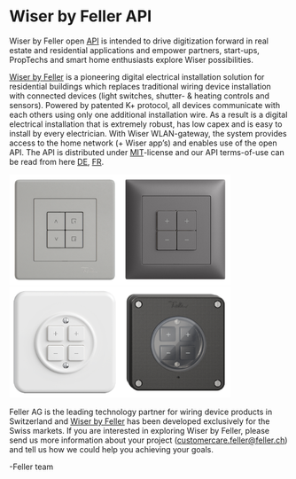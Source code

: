 # Wiser by Feller API

Wiser by Feller open [API](https://feller-ag.github.io/wiser-api/) is intended to drive digitization forward in real estate and residential applications and empower partners, start-ups, PropTechs and smart home enthusiasts explore Wiser possibilities.

[Wiser by Feller](http://wiser.feller.ch) is a pioneering digital electrical installation solution for residential buildings which replaces traditional wiring device installation with connected devices (light switches, shutter- & heating controls and sensors).  Powered by patented K+ protocol, all devices communicate with each others using only one additional installation wire. As a result is a digital electrical installation that is extremely robust, has low capex and is easy to install by every electrician. With Wiser WLAN-gateway, the system provides access to the home network (+ Wiser app’s) and enables use of the open API. The API is distributed under [MIT](https://github.com/Feller-AG/wiser-api/blob/main/LICENSE)-license and our API terms-of-use can be read from here [DE](https://wiser-cdn.feller.ch/media/documents/Allgemeine_Lizenz_und_Nutzungsbedingungen_de.pdf), [FR](https://wiser-cdn.feller.ch/media/documents/Allgemeine_Lizenz_und_Nutzungsbedingungen_fr.pdf).

<img src="edizio_liv.png" width="200"><img src="edizio_due.png" width="200"><img src="standard_due.png" width="200"><img src="nevo.png" width="200">

Feller AG is the leading technology partner for wiring device products in Switzerland and [Wiser by Feller](http://wiser.feller.ch) has been developed exclusively for the Swiss markets. If you are interested in exploring Wiser by Feller, please send us more information about your project (customercare.feller@feller.ch) and tell us how we could help you achieving your goals.

-Feller team
